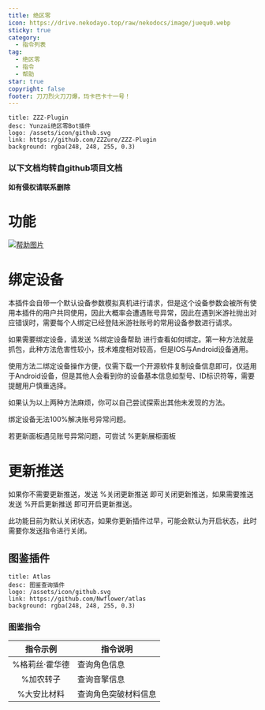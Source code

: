 ```yaml
---
title: 绝区零
icon: https://drive.nekodayo.top/raw/nekodocs/image/juequ0.webp
sticky: true
category:
  - 指令列表
tag:
  - 绝区零
  - 指令
  - 帮助
star: true
copyright: false
footer: 刀刀烈火刀刀爆，玛卡巴卡十一号！
---
```


  ```component VPCard
  title: ZZZ-Plugin
  desc: Yunzai绝区零Bot插件
  logo: /assets/icon/github.svg
  link: https://github.com/ZZZure/ZZZ-Plugin
  background: rgba(248, 248, 255, 0.3)
  ```

### **以下文档均转自github项目文档**  
**如有侵权请联系删除**

# 功能
[![帮助图片](https://camo.githubusercontent.com/3f7ae8e067eda70afc6b2adb508e9e5411ea9629e0c093230c412256d925cb60/68747470733a2f2f73322e6c6f6c692e6e65742f323032342f30382f32332f61704e4446426a384774374c4978792e706e67)](https://s2.loli.net/2024/08/23/apNDFBj8Gt7LIxy.png)

# 绑定设备
本插件会自带一个默认设备参数模拟真机进行请求，但是这个设备参数会被所有使用本插件的用户共同使用，因此大概率会遭遇账号异常，因此在遇到米游社抛出对应错误时，需要每个人绑定已经登陆米游社账号的常用设备参数进行请求。

如果需要绑定设备，请发送 %绑定设备帮助 进行查看如何绑定。第一种方法就是抓包，此种方法危害性较小，技术难度相对较高，但是IOS与Android设备通用。

使用方法二绑定设备操作方便，仅需下载一个开源软件复制设备信息即可，仅适用于Android设备，但是其他人会看到你的设备基本信息如型号、ID标识符等，需要提醒用户慎重选择。

如果认为以上两种方法麻烦，你可以自己尝试探索出其他未发现的方法。

绑定设备无法100%解决账号异常问题。

若更新面板遇见账号异常问题，可尝试 %更新展柜面板

# 更新推送
如果你不需要更新推送，发送 %关闭更新推送 即可关闭更新推送，如果需要推送发送 %开启更新推送 即可开启更新推送。

此功能目前为默认关闭状态，如果你更新插件过早，可能会默认为开启状态，此时需要你发送指令进行关闭。

## **图鉴插件**
  ```component VPCard
  title: Atlas
  desc: 图鉴查询插件
  logo: /assets/icon/github.svg
  link: https://github.com/Nwflower/atlas
  background: rgba(248, 248, 255, 0.3)
  ```

### **图鉴指令**

| 指令示例           | 指令说明                              |
| :----------------: | ------------------------------------- |
| %格莉丝·霍华德  | 查询角色信息                     | 绝区零   |
| %加农转子       | 查询音擎信息                     | 绝区零   |
| %大安比材料     | 查询角色突破材料信息              | 绝区零   |
